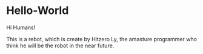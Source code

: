 # Hello-World

Hi Humans!

This is a rebot, which is create by Hitzero Ly, the amasture programmer who think he will be the robot in the near future.
